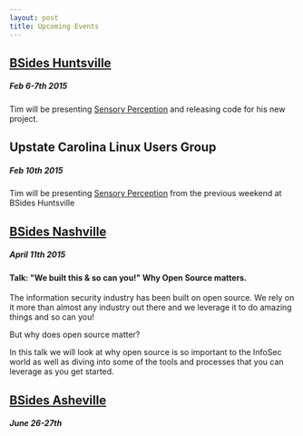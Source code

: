 ```yaml
---
layout: post
title: Upcoming Events
---
```

## [BSides Huntsville](http://http://www.bsideshuntsville.org/ "BSides Huntsville")

##### Feb 6-7th 2015 

Tim will be presenting [Sensory Perception](http://bsideshuntsville.org/presentation/sensory-perception-diy-approach-building-sensor-network "Sensory Perception") and releasing code for his new project.

## Upstate Carolina Linux Users Group
##### Feb 10th 2015

Tim will be presenting [Sensory Perception](http://www.bsideshuntsville.org/presentation/sensory-perception-diy-approach-building-sensor-network "Sensory Perception") from the previous weekend at BSides Huntsville

## [BSides Nashville](http://bsidesnash.org/ "BSides Nashville")
##### April 11th 2015

#### Talk: "We built this & so can you!" Why Open Source matters.

The information security industry has been built on open source. We rely on it more than almost any industry out there and we leverage it to do amazing things and so can you!

But why does open source matter?

In this talk we will look at why open source is so important to the InfoSec world as well as diving into some of the tools and processes that you can leverage as you get started. 


## [BSides Asheville](http://bsidesashville.com "BSides Asheville")
##### June 26-27th

